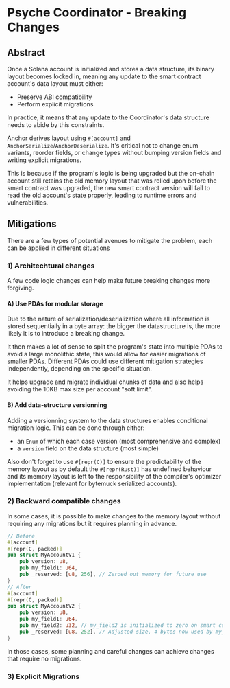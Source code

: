 
# Psyche Coordinator - Breaking Changes

## Abstract

Once a Solana account is initialized and stores a data structure, its binary layout becomes locked in, meaning any update to the smart contract account's data layout must either:

- Preserve ABI compatibility
- Perform explicit migrations

In practice, it means that any update to the Coordinator's data structure needs to abide by this constraints.

Anchor derives layout using `#[account]` and `AnchorSerialize`/`AnchorDeserialize`. It's critical not to change enum variants, reorder fields, or change types without bumping version fields and writing explicit migrations.

This is because if the program's logic is being upgraded but the on-chain account still retains the old memory layout that was relied upon before the smart contract was upgraded, the new smart contract version will fail to read the old account's state properly, leading to runtime errors and vulnerabilities.

## Mitigations

There are a few types of potential avenues to mitigate the problem, each can be applied in different situations

### 1) Architechtural changes

A few code logic changes can help make future breaking changes more forgiving.

#### A) Use PDAs for modular storage

Due to the nature of serialization/deserialization where all information is stored sequentially in a byte array: the bigger the datastructure is, the more likely it is to introduce a breaking change.

It then makes a lot of sense to split the program's state into multiple PDAs to avoid a large monolithic state, this would allow for easier migrations of smaller PDAs. Different PDAs could use different mitigation strategies independently, depending on the specific situation.

It helps upgrade and migrate individual chunks of data and also helps avoiding the 10KB max size per account "soft limit".

#### B) Add data-structure versionning

Adding a versionning system to the data structures enables conditional migration logic. This can be done through either:

- an `Enum` of which each case version (most comprehensive and complex)
- a `version` field on the data structure (most simple)

Also don't forget to use `#[repr(C)]` to ensure the predictability of the memory layout as by default the `#[repr(Rust)]` has undefined behaviour and its memory layout is left to the responsibility of the compiler's optimizer implementation (relevant for bytemuck serialized accounts).

### 2) Backward compatible changes

In some cases, it is possible to make changes to the memory layout without requiring any migrations but it requires planning in advance.

```rust
// Before
#[account]
#[repr(C, packed)]
pub struct MyAccountV1 {
    pub version: u8,
    pub my_field1: u64,
    pub _reserved: [u8, 256], // Zeroed out memory for future use
}
// After
#[account]
#[repr(C, packed)]
pub struct MyAccountV2 {
    pub version: u8,
    pub my_field1: u64,
    pub my_field2: u32, // my_field2 is initialized to zero on smart contract upgrade
    pub _reserved: [u8, 252], // Adjusted size, 4 bytes now used by my_field2
}
```

In those cases, some planning and careful changes can achieve changes that require no migrations.

### 3) Explicit Migrations

